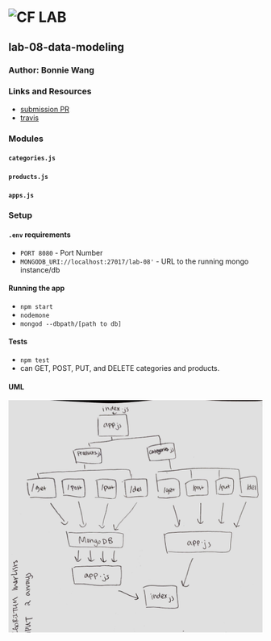 # ![CF](http://i.imgur.com/7v5ASc8.png) LAB

## lab-08-data-modeling

### Author: Bonnie Wang

### Links and Resources

- [submission PR](http://xyz.com)
- [travis](https://www.travis-ci.com/401-advanced-javascript-bw/lab-08-data-modeling)

### Modules

#### `categories.js`

#### `products.js`

#### `apps.js`

### Setup

#### `.env` requirements

- `PORT 8080` - Port Number
- `MONGODB_URI://localhost:27017/lab-08'` - URL to the running mongo instance/db

#### Running the app

- `npm start`
- `nodemone`
- `mongod --dbpath/[path to db]`

#### Tests

- `npm test`
- can GET, POST, PUT, and DELETE categories and products.

#### UML

![](./images/uml.jpg)
